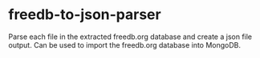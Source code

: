 # freedb-to-json-parser
Parse each file in the extracted freedb.org database and create a json file output. Can be used to import the freedb.org database into MongoDB.
